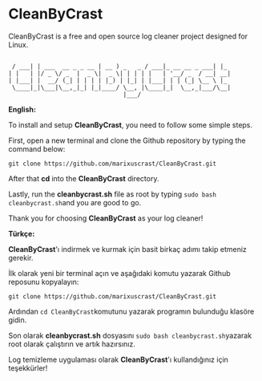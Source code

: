 # CleanByCrast
CleanByCrast is a free and open source log cleaner project designed for Linux.
```
                                              
 / ___| | ___  __ _ _ __ | __ ) _   _ / ___|_ __ __ _ ___| |_
| |   | |/ _ \/ _  |  _ \|  _ \| | | | |   | '__/ _  / __| __|
| |___| |  __/ (_| | | | | |_) | |_| | |___| | | (_| \__ \ |_
 \____|_|\___|\__,_|_| |_|____/ \__, |\____|_|  \__,_|___/\__|
                                |___/  
```
**English:** 

To install and setup **CleanByCrast**, you need to follow some simple steps.

First, open a new terminal and clone the Github repository by typing the command below:

```git clone https://github.com/marixuscrast/CleanByCrast.git```

After that **cd** into the **CleanByCrast** directory.

Lastly, run the **cleanbycrast.sh** file as root by typing ```sudo bash cleanbycrast.sh```and you are good to go.

Thank you for choosing **CleanByCrast** as your log cleaner!

**Türkçe:**

**CleanByCrast**'ı indirmek ve kurmak için basit birkaç adımı takip etmeniz gerekir.

İlk olarak yeni bir terminal açın ve aşağıdaki komutu yazarak Github reposunu kopyalayın:

```git clone https://github.com/marixuscrast/CleanByCrast.git```

Ardından ```cd CleanByCrast```komutunu yazarak programın bulunduğu klasöre gidin.

Son olarak **cleanbycrast.sh** dosyasını ```sudo bash cleanbycrast.sh```yazarak root olarak çalıştırın ve artık hazırsınız.

Log temizleme uygulaması olarak **CleanByCrast**'ı kullandığınız için teşekkürler!
